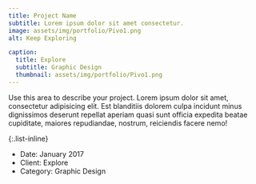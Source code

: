 ```yaml
---
title: Project Name
subtitle: Lorem ipsum dolor sit amet consectetur.
image: assets/img/portfolio/Pivo1.png
alt: Keep Exploring

caption:
  title: Explore
  subtitle: Graphic Design
  thumbnail: assets/img/portfolio/Pivo1.png
---
```

Use this area to describe your project. Lorem ipsum dolor sit amet, consectetur adipisicing elit. Est blanditiis dolorem culpa incidunt minus dignissimos deserunt repellat aperiam quasi sunt officia expedita beatae cupiditate, maiores repudiandae, nostrum, reiciendis facere nemo!

{:.list-inline}
- Date: January 2017
- Client: Explore
- Category: Graphic Design

